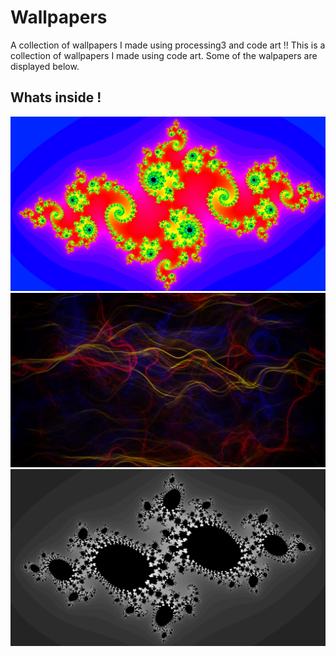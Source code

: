 # Wallpapers
A collection of wallpapers I made using processing3 and code art !!
This is a collection of wallpapers I made using code art. Some of the walpapers are displayed below.
## Whats inside !
![Pics](https://github.com/sumqwerty/Wallpapers/blob/master/wallpapers/Screenshot%20from%202020-06-06%2002-26-19.png)
![Pics](https://github.com/sumqwerty/Wallpapers/blob/master/wallpapers/wallpaper2.png)
![Pics](https://github.com/sumqwerty/Wallpapers/blob/master/wallpapers/capture11.png)
